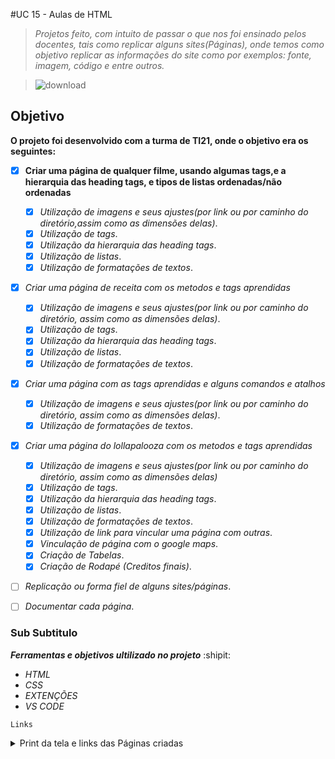 #UC 15 - Aulas de HTML 

> *Projetos feito, com intuito de passar o que nos foi ensinado pelos docentes, tais como replicar alguns sites(Páginas), onde temos como objetivo replicar as informações do site como por exemplos: fonte, imagem, código e entre outros.*

> ![download](https://github.com/Arrowaaa/Pokedex/assets/141832297/e0e11701-d338-4501-af66-0d5e51accdec)


## Objetivo

**O projeto foi desenvolvido com a turma de TI21, onde o objetivo era os seguintes:**

- [x] **Criar uma página de qualquer filme, usando algumas tags,e a hierarquia das heading tags, e tipos de listas ordenadas/não ordenadas**
  - [x] *Utilização de imagens e seus ajustes(por link ou por caminho do diretório,assim como as dimensões delas)*.
  - [x] *Utilização de tags*.
  - [x] *Utilização da hierarquia das heading tags*.
  - [x] *Utilização de listas*.
  - [x] *Utilização de formatações de textos*.
        
- [x] *Criar uma página de receita com os metodos e tags aprendidas*
  - [x] *Utilização de imagens e seus ajustes(por link ou por caminho do diretório, assim como as dimensões delas)*.
  - [x] *Utilização de tags*.
  - [x] *Utilização da hierarquia das heading tags*.
  - [x] *Utilização de listas*.
  - [x] *Utilização de formatações de textos*.
     
- [x] *Criar uma página com as tags aprendidas e alguns comandos e atalhos*
  - [x] *Utilização de imagens e seus ajustes(por link ou por caminho do diretório, assim como as dimensões delas)*.
  - [x] *Utilização de formatações de textos*.
     
- [x] *Criar uma página do lollapalooza com os metodos e tags aprendidas*
  - [x] *Utilização de imagens e seus ajustes(por link ou por caminho do diretório, assim como as dimensões delas)*
  - [x] *Utilização de tags*.
  - [x] *Utilização da hierarquia das heading tags*.
  - [x] *Utilização de listas*.
  - [x] *Utilização de formatações de textos*.
  - [x] *Utilização de link para vincular uma página com outras*.
  - [x] *Vinculação de página com o google maps*.
  - [x] *Criação de Tabelas*.
  - [x] *Criação de Rodapé (Creditos finais)*.
    
- [ ] *Replicação ou forma fiel de alguns sites/páginas*.
- [ ] *Documentar cada página*.


### Sub Subtitulo

***Ferramentas e objetivos ultilizado no projeto*** :shipit:
-  *HTML*
-  *CSS*
-  *EXTENÇÕES*
-  *VS CODE*


` Links `

<details>
  <summary>Print da tela e links das Páginas criadas</summary>
  https://arrowaaa.github.io/Aulas-de-Marcao-HTML/Aula1HTML/index.html
  
  https://arrowaaa.github.io/Aulas-de-Marcao-HTML/Aula2HTML/receita.html
  
  https://arrowaaa.github.io/Aulas-de-Marcao-HTML/Aula3HTML/index.html
    
  https://arrowaaa.github.io/Aulas-de-Marcao-HTML/Aula4HTML/index.html

</details>
